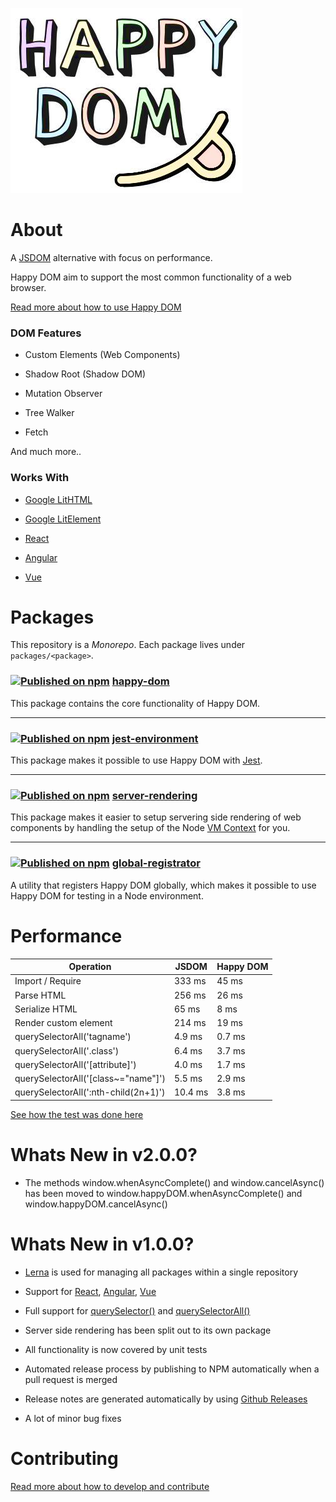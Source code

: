 ![Happy DOM Logo](https://github.com/capricorn86/happy-dom/raw/master/docs/happy-dom-logo.jpg)


# About

A [JSDOM](https://github.com/jsdom/jsdom) alternative with focus on performance.

Happy DOM aim to support the most common functionality of a web browser.

[Read more about how to use Happy DOM](https://github.com/capricorn86/happy-dom/tree/master/packages/happy-dom)



### DOM Features

- Custom Elements (Web Components)

- Shadow Root (Shadow DOM)

- Mutation Observer

- Tree Walker

- Fetch
  

And much more..



### Works With

- [Google LitHTML](https://lit-html.polymer-project.org)

- [Google LitElement](https://lit-element.polymer-project.org)

- [React](https://reactjs.org)

- [Angular](https://angular.io/)

- [Vue](https://vuejs.org/)



# Packages

This repository is a _Monorepo_. Each package lives under `packages/<package>`.

### [![Published on npm](https://img.shields.io/npm/v/happy-dom.svg)](https://www.npmjs.com/package/happy-dom) [happy-dom](https://github.com/capricorn86/happy-dom/tree/master/packages/happy-dom)

This package contains the core functionality of Happy DOM.

---

### [![Published on npm](https://img.shields.io/npm/v/@happy-dom/jest-environment.svg)](https://www.npmjs.com/package/@happy-dom/jest-environment) [jest-environment](https://github.com/capricorn86/happy-dom/tree/master/packages/jest-environment)

This package makes it possible to use Happy DOM with [Jest](https://jestjs.io/).

---

### [![Published on npm](https://img.shields.io/npm/v/@happy-dom/server-rendering.svg)](https://www.npmjs.com/package/@happy-dom/server-rendering) [server-rendering](https://github.com/capricorn86/happy-dom/tree/master/packages/server-rendering)

This package makes it easier to setup servering side rendering of web components by handling the setup of the Node [VM Context](https://nodejs.org/api/vm.html#vm_vm_createcontext_sandbox_options) for you.

---

### [![Published on npm](https://img.shields.io/npm/v/@happy-dom/global-registrator.svg)](https://www.npmjs.com/package/@happy-dom/global-registrator) [global-registrator](https://github.com/capricorn86/happy-dom/tree/master/packages/global-registrator)

A utility that registers Happy DOM globally, which makes it possible to use Happy DOM for testing in a Node environment.



# Performance

| Operation                            | JSDOM   | Happy DOM |
| ------------------------------------ | ------- | --------- |
| Import / Require                     | 333 ms  | 45 ms     |
| Parse HTML                           | 256 ms  | 26 ms     |
| Serialize HTML                       | 65 ms   | 8 ms      |
| Render custom element                | 214 ms  | 19 ms     |
| querySelectorAll('tagname')          | 4.9 ms  | 0.7 ms    |
| querySelectorAll('.class')           | 6.4 ms  | 3.7 ms    |
| querySelectorAll('[attribute]')      | 4.0 ms  | 1.7 ms    |
| querySelectorAll('[class~="name"]')  | 5.5 ms  | 2.9 ms    |
| querySelectorAll(':nth-child(2n+1)') | 10.4 ms | 3.8 ms    |

[See how the test was done here](https://github.com/capricorn86/happy-dom-performance-test)



# Whats New in v2.0.0?

- The methods window.whenAsyncComplete() and window.cancelAsync() has been moved to window.happyDOM.whenAsyncComplete() and window.happyDOM.cancelAsync()

# Whats New in v1.0.0?

- [Lerna](https://lerna.js.org/) is used for managing all packages within a single repository

- Support for [React](https://reactjs.org), [Angular](https://angular.io/), [Vue](https://vuejs.org/)

- Full support for [querySelector()](https://www.w3.org/TR/selectors-api/#queryselector) and [querySelectorAll()](https://www.w3.org/TR/selectors-api/#queryselectorall)

- Server side rendering has been split out to its own package

- All functionality is now covered by unit tests

- Automated release process by publishing to NPM automatically when a pull request is merged

- Release notes are generated automatically by using [Github Releases](https://docs.github.com/en/free-pro-team@latest/github/administering-a-repository/about-releases)

- A lot of minor bug fixes



# Contributing

[Read more about how to develop and contribute](https://github.com/capricorn86/happy-dom/blob/master/docs/contributing.md)